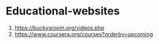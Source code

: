 Educational-websites
====================
1. https://buckysroom.org/videos.php
2. https://www.coursera.org/courses?orderby=upcoming
